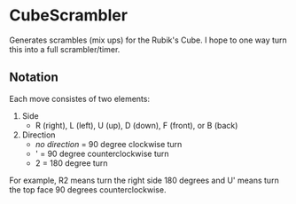 CubeScrambler
=============

Generates scrambles (mix ups) for the Rubik's Cube. I hope to one way turn this into a full scrambler/timer.

## Notation

Each move consistes of two elements:

1. Side 
    - R (right), L (left), U (up), D (down), F (front), or B (back)
2. Direction
    - *no direction* = 90 degree clockwise turn
    - ' = 90 degree counterclockwise turn
    - 2 = 180 degree turn

For example, R2 means turn the right side 180 degrees and U' means turn the top face 90 degrees counterclockwise.
